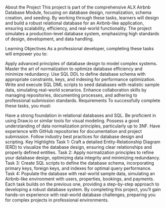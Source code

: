 About the Project
This project is part of the comprehensive ALX Airbnb Database Module, focusing on database design, normalization, schema creation, and seeding. By working through these tasks, learners will design and build a robust relational database for an Airbnb-like application, ensuring scalability, efficiency, and real-world functionality. The project simulates a production-level database system, emphasizing high standards of design, development, and data handling.

Learning Objectives
As a professional developer, completing these tasks will empower you to:

Apply advanced principles of database design to model complex systems.
Master the art of normalization to optimize database efficiency and minimize redundancy.
Use SQL DDL to define database schema with appropriate constraints, keys, and indexing for performance optimization.
Write and execute SQL DML scripts to seed databases with realistic sample data, simulating real-world scenarios.
Enhance collaboration skills by managing repositories, documenting processes, and adhering to professional submission standards.
Requirements
To successfully complete these tasks, you must:

Have a strong foundation in relational databases and SQL.
Be proficient in using Draw.io or similar tools for visual modeling.
Possess a good understanding of data normalization principles, particularly up to 3NF.
Have experience with GitHub repositories for documentation and project submission.
Follow industry best practices for database design and scripting.
Key Highlights
Task 1: Craft a detailed Entity-Relationship Diagram (ERD) to visualize the database design, ensuring clear relationships and properly defined entities.
Task 2: Apply normalization principles to refine your database design, optimizing data integrity and minimizing redundancy.
Task 3: Create SQL scripts to define the database schema, incorporating primary keys, foreign keys, and indexes for optimal query performance.
Task 4: Populate the database with real-world sample data, simulating an Airbnb-like environment with users, properties, bookings, and payments.
Each task builds on the previous one, providing a step-by-step approach to developing a robust database system. By completing this project, you’ll gain hands-on experience with real-world database challenges, preparing you for complex projects in professional environments.